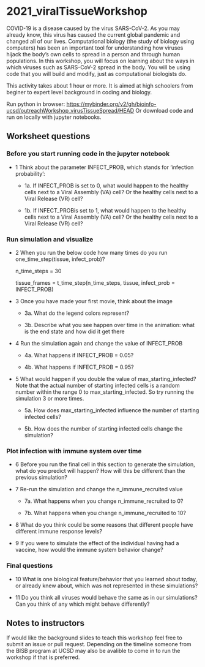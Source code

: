 # 2021_viralTissueWorkshop

COVID-19 is a disease caused by the virus SARS-CoV-2. As you may already know, this virus has caused the current global pandemic and changed all of our lives. Computational biology (the study of biology using computers) has been an important tool for understanding how viruses hijack the body’s own cells to spread in a person and through human populations. In this workshop, you will focus on learning about the ways in which viruses such as SARS-CoV-2 spread in the body.  You will be using code that you will build and modify, just as computational biologists do. 

This activity takes about 1 hour or more. It is aimed at high schoolers from beginer to expert level background in coding and biology.

Run python in browser: https://mybinder.org/v2/gh/bioinfo-ucsd/outreachWorkshop_virusTissueSpread/HEAD 
Or download code and run on locally with jupyter notebooks.

## Worksheet questions

### Before you start running code in the jupyter notebook
* 1 Think about the parameter INFECT_PROB, which stands for ‘infection probability’:

  * 1a. If INFECT_PROB is set to 0, what would happen to the healthy cells next to a Viral Assembly (VA) cell? Or the healthy cells next to a Viral Release (VR) cell?

  * 1b. If INFECT_PROBis set to 1, what would happen to the healthy cells next to a Viral Assembly (VA) cell? Or the healthy cells next to a Viral Release (VR) cell?

### Run simulation and visualize
* 2 When you run the below code how many times do you run one_time_step(tissue, infect_prob)?

    n_time_steps = 30
 
    tissue_frames = t_time_step(n_time_steps, tissue, infect_prob = INFECT_PROB)

* 3 Once you have made your first movie, think about the image 

  * 3a. What do the legend colors represent?

  * 3b. Describe what you see happen over time in the animation: what is the end state and how did it get there

* 4 Run the simulation again and change the value of INFECT_PROB

  * 4a. What happens if INFECT_PROB = 0.05?

  * 4b. What happens if INFECT_PROB = 0.95?

* 5 What would happen if you double the value of max_starting_infected? 
Note that the actual number of starting infected cells is a random number within the range 0 to max_starting_infected. So try running the simulation 3 or more times. 

  * 5a. How does max_starting_infected influence the number of starting infected cells?

  * 5b. How does the number of starting infected cells change the simulation?

### Plot infection with immune system over time
* 6 Before you run the final cell in this section to generate the simulation, what do you predict will happen? How will this be different than the previous simulation?

* 7 Re-run the simulation and change the n_immune_recruited value

  * 7a. What happens when you change n_immune_recruited to 0? 

  * 7b. What happens when you change n_immune_recruited to 10?

* 8 What do you think could be some reasons that different people have different immune response levels?

* 9 If you were to simulate the effect of the individual having had a vaccine, how would the immune system behavior change?

### Final questions
* 10 What is one biological feature/behavior that you learned about today, or already knew about, which was not represented in these simulations?

* 11 Do you think all viruses would behave the same as in our simulations? Can you think of any which might behave differently? 


## Notes to instructors

If would like the background slides to teach this workshop feel free to submit an issue or pull request. Depending on the timeline someone from the BISB program at UCSD may also be avalible to come in to run the workshop if that is preferred.




